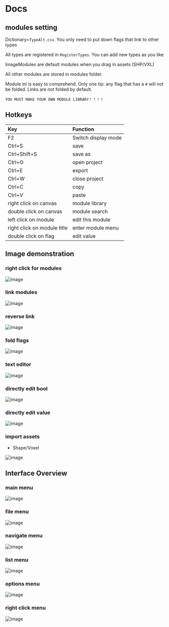 # Docs

## modules setting

Dictionary=`TypeAlt.csv`. You only need to put down flags that link to other types

All types are registered in `RegisterTypes`. You can add new types as you like

ImageModules are default modules when you drag in assets (SHP/VXL)

All other modules are stored in modules folder.

Module ini is easy to comprehend. Only one tip: any flag that has a `#` will not be folded. Links are not folded by default.

```{important}
YOU MUST MAKE YOUR OWN MODULE LIBRARY！！！！
```

## Hotkeys

|Key                        |Function
|:--------------------------|:------------------
|F2                         |Switch display mode
|Ctrl+S                     |save
|Ctrl+Shift+S               |save as
|Ctrl+O                     |open project
|Ctrl+E                     |export
|Ctrl+W                     |close project
|Ctrl+C                     |copy
|Ctrl+V                     |paste
|right click on canvas      |module library
|double click on canvas     |module search
|left click on module       |edit this module
|right click on module title|enter module menu
|double click on flag       |edit value

## Image demonstration

### right click for modules

![image](../pic/right_click_for_modules.gif)

### link modules

![image](../pic/link_modules.gif)

### reverse link

![image](../pic/reverse_link.gif)

### fold flags

![image](../pic/fold_flags.gif)

### text editor

![image](../pic/text_editor.gif)

### directly edit bool

![image](../pic/directly_edit_bool.gif)

### directly edit value

![image](../pic/directly_edit_value.gif)

### import assets
- Shape/Voxel

![image](../pic/import_assets.png)

## Interface Overview

### main menu

![image](../pic/main_menu.png)

### file menu

![image](../pic/file_menu.png)

### navigate menu

![image](../pic/navigate_menu.png)

### list menu

![image](../pic/list_menu.png)

### options menu

![image](../pic/options_menu.png)

### right click menu

![image](../pic/right_click_menu.png)
